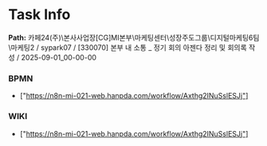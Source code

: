 # Task Info

**Path:** 카페24(주)\본사사업장\[CG]MI본부\마케팅센터\성장주도그룹\디지털마케팅6팀\마케팅2 / sypark07 / [330070] 본부 내 소통 _ 정기 회의 아젠다 정리 및 회의록 작성 / 2025-09-01_00-00-00

### BPMN
- ["https://n8n-mi-021-web.hanpda.com/workflow/Axthg2INuSslESJj"]

### WIKI
- ["https://n8n-mi-021-web.hanpda.com/workflow/Axthg2INuSslESJj"]

